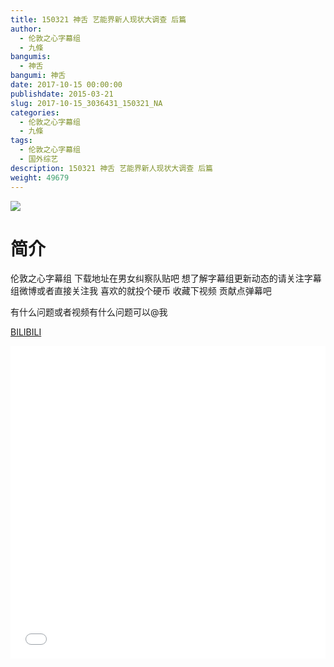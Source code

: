 ```yaml
---
title: 150321 神舌 艺能界新人现状大调查 后篇
author: 
  - 伦敦之心字幕组
  - 九條
bangumis: 
  - 神舌
bangumi: 神舌
date: 2017-10-15 00:00:00
publishdate: 2015-03-21
slug: 2017-10-15_3036431_150321_NA
categories: 
  - 伦敦之心字幕组
  - 九條
tags: 
  - 伦敦之心字幕组
  - 国外综艺
description: 150321 神舌 艺能界新人现状大调查 后篇
weight: 49679
---
```


![](https://i.imgur.com/sBgxtEH.jpg)

# 简介  
伦敦之心字幕组 下载地址在男女纠察队贴吧 想了解字幕组更新动态的请关注字幕组微博或者直接关注我 喜欢的就投个硬币 收藏下视频 贡献点弹幕吧
有什么问题或者视频有什么问题可以@我

  [BILIBILI](https://www.bilibili.com/video/av3036431/)


  <iframe src="//www.bilibili.com/html/html5player.html?cid=4764728&aid=3036431" width="100%" height="500" frameborder="0" allowfullscreen="allowfullscreen"></iframe>

